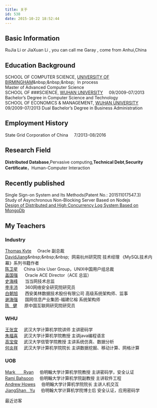 ```yaml
---
title: 关于
id: 538
date: 2015-10-22 18:52:44
---
```


## Basic Information  
RuJia Li or JiaXuan Li , you can call me Garay , come from Anhui,China  

## Education Background
SCHOOL OF COMPUTER SCIENCE, [UNIVERSITY OF BIRMINGHAM](http://baike.baidu.com/link?url=yzoLkfI5jiVY_CGbQTeUO19Cu3ZeSIPLjlmK4H6tIk9zN7rOpRp_etjYgfmRCwT0iau3vH_eatW5cF8DbEBioDTrv_xkshlFArZfjNRgmTBeFD3H2_FPciOrZqkuyGam-SFX7WtcN6dxaJaIHZ3To_)&nbsp;&nbsp;&nbsp;&nbsp;
In process		
Master of Advanced Computer Science  
SCHOOL OF ###SCIENCE, [WUHAN UNIVERSITY](http://baike.baidu.com/item/%E6%AD%A6%E6%B1%89%E5%A4%A7%E5%AD%A6)&nbsp;&nbsp;&nbsp;&nbsp;
09/2009-07/2013	
Bachelor’s Degree in Computer Science and Technology  
SCHOOL OF ECONOMICS & MANAGEMENT, [WUHAN UNIVERSITY](http://baike.baidu.com/item/%E6%AD%A6%E6%B1%89%E5%A4%A7%E5%AD%A6)&nbsp;&nbsp;&nbsp;&nbsp;
09/2009-07/2013	
Dual Bachelor’s Degree in Business Administration  
## Employment History  
State Grid Corporation of China &nbsp;&nbsp;&nbsp;&nbsp;7/2013-08/2016	
## Research Field
**Distributed Database**,Pervasive computing,**Technical Debt**,**Security Certificate**，Human-Computer Interaction
## Recently published
Single Sign-on  System and Its Methods(Patent No.: 201511017547.3)  
Study of Asynchronous Non-Blocking Server Based on Nodejs  
[Design of Distributed and High Concurrency Log System Based on MongoDb](http://www.docin.com/p-982124543.html) 
## My Teachers
### Industry
[Thomas Kyte](http://baike.baidu.com/link?url=FgKr9LuGQ7BZw_3QVf8ysv7t9exNfWQ3odXWkKvzYH0TE8d0l2nlJAUWF_hB8MYYjwJLyo03WLZRDmKIwU9oWq)&nbsp;&nbsp;&nbsp;&nbsp; Oracle 副总裁   
[DavidJiang](http://baike.baidu.com/link?url=_Tz-m_tpbu_S8a16fKgM3O35WYBPmGoK9-VuA2A4NNqJTlefL-_eUv7SjGn0yw72jYZ4IHwVpFe0xRCcBL1KzDYxYMX6p5wIXSxsTbOJWObOJV0rksN5sKEnz8O8NAXX1ck7TLFfpIPxTAiJ5-NrL_)&nbsp;&nbsp;&nbsp;&nbsp; 网易杭州研究院 技术经理 《MySQL技术内幕》系列书籍作者   
[陈卫星](http://news.xinhuanet.com/edu/2013-12/10/c_125834423_2.htm)&nbsp;&nbsp;&nbsp;&nbsp; China Unix User Group，UNIX中国用户组总裁  
[盖国强](http://news.xinhuanet.com/edu/2013-12/10/c_125834423_2.htm) &nbsp;&nbsp;&nbsp;&nbsp; Oracle ACE Director（ACE 总监）  
[史海峰](http://www.infoq.com/cn/articles/dangdang-architecture-management/) &nbsp;&nbsp;&nbsp;&nbsp; 当当网技术总监  
[李丰沛](http://news.sina.com.cn/o/2016-01-04/doc-ifxneept3669860.shtml) &nbsp;&nbsp;&nbsp;&nbsp;  360网络安全研究院研究员  
[白朝旭](http://www.qixin.com/company/3a4ce111-b141-43b6-bbe8-47c0437fd5ff) &nbsp;&nbsp;&nbsp;&nbsp; 西安美林数据技术股份有限公司 高级系统架构师、监事  
[谢海强](http://www.qixin.com/company/3a4ce111-b141-43b6-bbe8-47c0437fd5ff) &nbsp;&nbsp;&nbsp;&nbsp; 国网信息产业集团-福建亿榕 系统架构师  
[陈 &nbsp;&nbsp;健](http://baike.baidu.com/link?url=xRKroDflY_HC-ZR6as-tglMgkdQ81KqLM5LuXXuV-JHhNKG0oSqCAasdg1AEAiY8yQGFq5bE5N38fU4RijHKe_hylFJ0K-0gjliYr3hGIRbgb3w2LlY6JTDPZniap5SBxuA_RU7j3YpB4-Z3ljCViF8f_XCwZx3vrmYw4XYTeE6tQ4FSQPJGfaYDFrOyymKW5aRT5trtzJ-Ti-ldQtqs5_) &nbsp;&nbsp;&nbsp;&nbsp; 原中国互联网研究院研究员
### WHU
[王张宜](http://cs.whu.edu.cn/plus/view.php?aid=1540)&nbsp;&nbsp;&nbsp;&nbsp; 武汉大学计算机学院讲师  主讲密码学  
[朱福喜](http://baike.baidu.com/link?url=ucSNLzgzvRN5DjjbER4QzzrEOWSDP72Qyx-m_yodvEMT2f0Qhl2swoHFomH4EHnRpIM34CMWAmXwGRA4BGJppg3ppwSIKXRrv4eRrU_Tf3aXxHyWbQdlmQ_23vBVjwpR)&nbsp;&nbsp;&nbsp;&nbsp; 武汉大学计算机学院教授 主讲java编程语言   
[高宝俊](http://ems.whu.edu.cn/szdw/qzjs/glkxygcx/2015-06-16/22366.html)&nbsp;&nbsp;&nbsp;&nbsp; 武汉大学信管学院教授 主讲系统仿真、数据分析  
[何炎祥](http://cs.whu.edu.cn/plus/view.php?aid=1732)&nbsp;&nbsp;&nbsp;&nbsp; 武汉大学计算机学院院长 主讲数据挖掘、移动计算、网格计算
### UOB
[Mark &nbsp;&nbsp;&nbsp;&nbsp;&nbsp;&nbsp;Ryan](https://www.cs.bham.ac.uk/~mdr/)&nbsp;&nbsp;&nbsp;&nbsp; 伯明翰大学计算机学院教授 主讲密码学，安全认证   
[Rami Bahsoon](https://www.cs.bham.ac.uk/~rzb/)&nbsp;&nbsp;&nbsp;&nbsp; 伯明翰大学计算机学院副教授 主讲软件工程    
[Andrew Howes](https://www.cs.bham.ac.uk/~howesa/)&nbsp;&nbsp;&nbsp;&nbsp; 伯明翰大学计算机学院院长 主讲人机交互    
[JiangShan &nbsp;&nbsp;Yu](http://www.jiangshanyu.com/)&nbsp;&nbsp;&nbsp;&nbsp; 伯明翰大学计算机学院博士后 安全认证，应用密码学

最近访客
<div class="ds-recent-visitors" data-num-items="28" data-avatar-size="42" id="ds-recent-visitors" style=""></div>


  